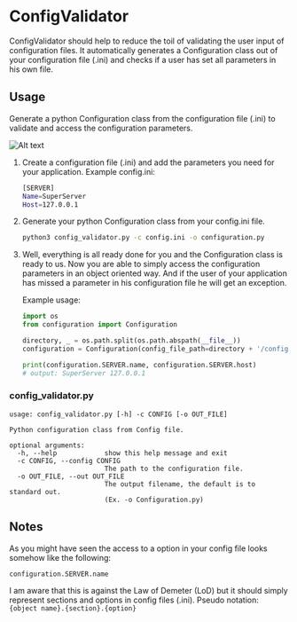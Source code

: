 # ConfigValidator
ConfigValidator should help to reduce the toil of validating the user input of configuration files. 
It automatically generates a Configuration class out of your configuration file (.ini) and checks if a user has set all parameters in his own file.

## Usage
Generate a python Configuration class from the configuration file (.ini) to validate and access the configuration parameters.  

![Alt text](img/ConfigValidator.png)

 1. Create a configuration file (.ini) and add the parameters you need for your application.
    Example config.ini:
    ```bash
    [SERVER]
    Name=SuperServer
    Host=127.0.0.1
    ```
 2. Generate your python Configuration class from your config.ini file.
    ```bash
    python3 config_validator.py -c config.ini -o configuration.py
    ```
 3. Well, everything is all ready done for you and the Configuration class is ready to us.
    Now you are able to simply access the configuration parameters in an object oriented way.
    And if the user of your application has missed a parameter in his configuration file he will get an exception. 
    
    Example usage:
    ```python
    import os
    from configuration import Configuration
    
    directory, _ = os.path.split(os.path.abspath(__file__))
    configuration = Configuration(config_file_path=directory + '/config.ini')
    
    print(configuration.SERVER.name, configuration.SERVER.host)
    # output: SuperServer 127.0.0.1
    ```
   

 
### config_validator.py
```
usage: config_validator.py [-h] -c CONFIG [-o OUT_FILE]

Python configuration class from Config file.

optional arguments:
  -h, --help            show this help message and exit
  -c CONFIG, --config CONFIG
                        The path to the configuration file.
  -o OUT_FILE, --out OUT_FILE
                        The output filename, the default is to standard out.
                        (Ex. -o Configuration.py)
```

## Notes
As you might have seen the access to a option in your config file looks somehow like the following:
```python
configuration.SERVER.name
```
I am aware that this is against the Law of Demeter (LoD) but it should simply represent sections and options in config files (.ini). 
Pseudo notation: ```{object name}.{section}.{option}``` 
 
